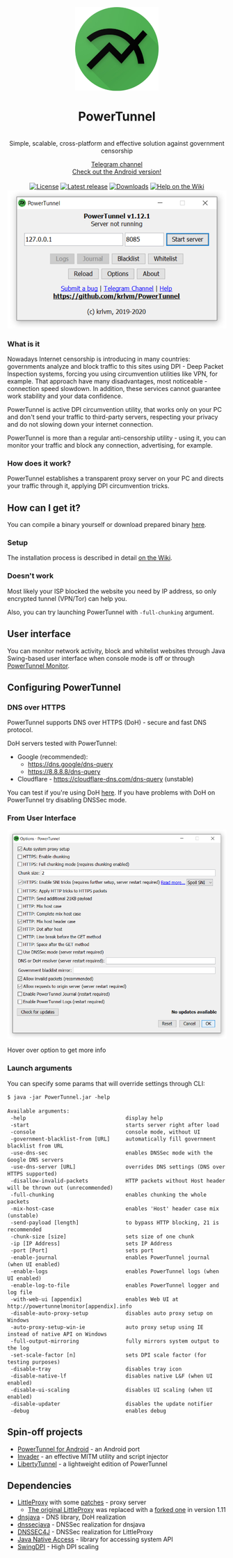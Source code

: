 <div align="center">
<img src="https://raw.githubusercontent.com/krlvm/PowerTunnel/master/images/logo.png" height="192px" width="192px" />
<br><h1>PowerTunnel</h1><br>
Simple, scalable, cross-platform and effective solution against government censorship

<a href="https://t.me/powertunnel_dpi">Telegram channel</a>
<br>
<a href="https://github.com/krlvm/PowerTunnel-Android">Check out the Android version!<a/>
<br><br>
<a href="https://github.com/krlvm/PowerTunnel/blob/master/LICENSE"><img src="https://img.shields.io/github/license/krlvm/PowerTunnel?style=flat-square" alt="License"/></a>
<a href="https://github.com/krlvm/PowerTunnel/releases"><img src="https://img.shields.io/github/v/release/krlvm/PowerTunnel?style=flat-square" alt="Latest release"/></a>
<a href="https://github.com/krlvm/PowerTunnel/releases"><img src="https://img.shields.io/github/downloads/krlvm/PowerTunnel/total?style=flat-square" alt="Downloads"/></a>
<a href="https://github.com/krlvm/PowerTunnel/wiki"><img src="https://img.shields.io/badge/help-wiki-yellow?style=flat-square" alt="Help on the Wiki"/></a>
<br>
<img src="https://raw.githubusercontent.com/krlvm/PowerTunnel/master/images/ui.png" alt="PowerTunnel User Interface" />
</div>

### What is it
Nowadays Internet censorship is introducing in many countries: governments analyze and block traffic to this sites using DPI - Deep Packet Inspection systems, forcing you using circumvention utilities like VPN, for example. That approach have many disadvantages, most noticeable - connection speed slowdown. In addition, these services cannot guarantee work stability and your data confidence.

PowerTunnel is active DPI circumvention utility, that works only on your PC and don't send your traffic to third-party servers, respecting your privacy and do not slowing down your internet connection.

PowerTunnel is more than a regular anti-censorship utility - using it, you can monitor your traffic and block any connection, advertising, for example.

### How does it work?
PowerTunnel establishes a transparent proxy server on your PC and directs your traffic through it, applying DPI circumvention tricks.

## How can I get it?
You can compile a binary yourself or download prepared binary [here](https://github.com/krlvm/PowerTunnel/releases).

### Setup
The installation process is described in detail [on the Wiki](https://github.com/krlvm/PowerTunnel/wiki/Installation).

### Doesn't work
Most likely your ISP blocked the website you need by IP address, so only encrypted tunnel (VPN/Tor) can help you.

Also, you can try launching PowerTunnel with `-full-chunking` argument.

## User interface
You can monitor network activity, block and whitelist websites through Java Swing-based user interface when console mode is off or through [PowerTunnel Monitor](https://github.com/krlvm/PowerTunnel/wiki/PowerTunnel-Monitor).

## Configuring PowerTunnel
### DNS over HTTPS
PowerTunnel supports DNS over HTTPS (DoH) - secure and fast DNS protocol.

DoH servers tested with PowerTunnel:
* Google (recommended):
  * https://dns.google/dns-query
  * https://8.8.8.8/dns-query
* Cloudflare - https://cloudflare-dns.com/dns-query (unstable)

You can test if you're using DoH [here](http://www.whatsmydnsserver.com/). If you have problems with DoH on PowerTunnel try disabling DNSSec mode.

### From User Interface
![User Interface for configuring the program](https://raw.githubusercontent.com/krlvm/PowerTunnel/master/images/options.png "User Interface for configuring the program")

Hover over option to get more info
### Launch arguments
You can specify some params that will override settings through CLI:

```
$ java -jar PowerTunnel.jar -help

Available arguments:
 -help                                display help
 -start                               starts server right after load
 -console                             console mode, without UI
 -government-blacklist-from [URL]     automatically fill government blacklist from URL
 -use-dns-sec                         enables DNSSec mode with the Google DNS servers
 -use-dns-server [URL]                overrides DNS settings (DNS over HTTPS supported)
 -disallow-invalid-packets            HTTP packets without Host header will be thrown out (unrecommended)
 -full-chunking                       enables chunking the whole packets
 -mix-host-case                       enables 'Host' header case mix (unstable)
 -send-payload [length]               to bypass HTTP blocking, 21 is recommended
 -chunk-size [size]                   sets size of one chunk
 -ip [IP Address]                     sets IP Address
 -port [Port]                         sets port
 -enable-journal                      enables PowerTunnel journal (when UI enabled)
 -enable-logs                         enables PowerTunnel logs (when UI enabled)
 -enable-log-to-file                  enables PowerTunnel logger and log file
 -with-web-ui [appendix]              enables Web UI at http://powertunnelmonitor[appendix].info
 -disable-auto-proxy-setup            disables auto proxy setup on Windows
 -auto-proxy-setup-win-ie             auto proxy setup using IE instead of native API on Windows
 -full-output-mirroring               fully mirrors system output to the log
 -set-scale-factor [n]                sets DPI scale factor (for testing purposes)
 -disable-tray                        disables tray icon
 -disable-native-lf                   disables native L&F (when UI enabled)
 -disable-ui-scaling                  disables UI scaling (when UI enabled)
 -disable-updater                     disables the update notifier
 -debug                               enables debug
```

## Spin-off projects
* [PowerTunnel for Android](https://github.com/krlvm/PowerTunnel-Android) - an Android port
* [Invader](https://github.com/krlvm/Invader) - an effective MITM utility and script injector
* [LibertyTunnel](https://github.com/krlvm/PowerTunnel/tree/libertytunnel) - a lightweight edition of PowerTunnel 

## Dependencies
* [LittleProxy](https://github.com/adamfisk/LittleProxy) with some [patches](https://github.com/krlvm/PowerTunnel/tree/master/src/org/littleshoot/proxy/impl) - proxy server
  * [The original LittleProxy](https://github.com/adamfisk/LittleProxy) was replaced with a [forked one](https://github.com/mrog/LittleProxy) in version 1.11
* [dnsjava](https://github.com/dnsjava/dnsjava) - DNS library, DoH realization
* [dnssecjava](https://github.com/ibauersachs/dnssecjava) - DNSSec realization for dnsjava
* [DNSSEC4J](https://github.com/adamfisk/DNSSEC4J) - DNSSec realization for LittleProxy
* [Java Native Access](https://github.com/java-native-access/jna) - library for accessing system API
* [SwingDPI](https://github.com/krlvm/SwingDPI) - High DPI scaling
